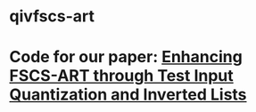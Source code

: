 # qivfscs-art
# Code for our paper: [Enhancing FSCS-ART through Test Input Quantization and Inverted Lists](https://dl.acm.org/doi/10.1145/3457913.3457916)
 
